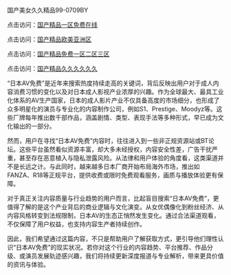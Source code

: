 国产美女久久精品99-0709BY

点击访问：<a href="https://heiliaoxwd5i8.pages.dev">国产精品一区免费在线</a>

点击访问：<a href="https://heiliaowt0d7p.pages.dev">国产精品欧美亚洲区</a>

点击访问：<a href="https://heiliao2dmwwy.pages.dev">国产精品免费一区二区三区</a>

点击访问：<a href="https://heiliaozj3tjd.pages.dev">国产精品久久久久久久</a>

“日本AV免费”是近年来搜索热度持续走高的关键词，背后反映出用户对于成人内容消费习惯的变化以及对日本成人影视产业浓厚的兴趣。作为全球最大、最具工业化体系的AV生产国家，日本的成人影片产业不仅具备高度的市场细分，也形成了众多明星化的演员与专业化的内容制作公司，例如S1、Prestige、Moodyz等。这些厂牌每年推出数千部作品，涵盖剧情、类型、表现手法等多种形式，早已成为文化输出的一部分。

然而，用户在寻找“日本AV免费”内容时，往往进入到一些非正规资源站或BT论坛。这些平台虽然看似资源丰富，却大多未经授权，内容安全性差，广告干扰严重，甚至存在恶意植入与隐私泄露风险。从法律和用户体验的角度看，这类渠道并不是长远之计。与此同时，越来越多日本厂商开始布局海外市场，推出如FANZA、R18等正规平台，提供收费或限时免费观看服务，画质与播放体验更有保障。

对于真正关注内容质量与行业趋势的用户而言，比起盲目搜索“日本AV免费”，更值得了解的是这个产业背后的商业逻辑与文化演变。从女优偶像化到粉丝经济、从内容风格转变到法规限制，日本AV的生态正悄然发生变化。通过合法渠道观看，不仅保障了用户权益，也支持内容生产者持续创作。

因此，我们希望通过这篇内容，不只是帮助用户了解获取方式，更引导他们理性认识“日本AV免费”的现实状况。若你对这个行业的内容趋势、平台推荐、作品分级、或演员发展轨迹感兴趣，我们将持续更新深度报道与专业解析，带来更具价值的资讯与体验。


<span style="display:none;">[Canonical link]( https://github.com/qinai5201314/562751 ）</span>
